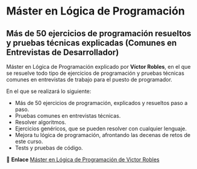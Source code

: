 # Máster en Lógica de Programación

## Más de 50 ejercicios de programación resueltos y pruebas técnicas explicadas (Comunes en Entrevistas de Desarrollador)

Máster en Lógica de Programación explicado por **Víctor Robles**, en el que se resuelve todo tipo de ejercicios de programación y pruebas técnicas comunes en entrevistas de trabajo para el puesto de programador.

En el que se realizará lo siguiente:
- Más de 50 ejercicios de programación, explicados y resueltos paso a paso.
- Pruebas comunes en entrevistas técnicas.
- Resolver algoritmos.
- Ejercicios genéricos, que se pueden resolver con cualquier lenguaje.
- Mejora tu lógica de programación, afrontando las decenas de retos de este curso.
- Tests y pruebas de código.

:link: **Enlace** [Máster en Lógica de Programación de Victor Robles](https://www.udemy.com/course/master-en-logica-de-programacion-50-ejercicios-y-pruebas-tecnicas/learn/lecture/25821260#overview)
